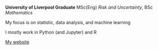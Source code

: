 **University of Liverpool Graduate** MSc(Eng) *Risk and Uncertainty*, BSc *Mathematics*

My focus is on statistic, data analysis, and machine learning

I mostly work in Python (and Jupyter) and R

[My website](http://tubestubes.github.io)

